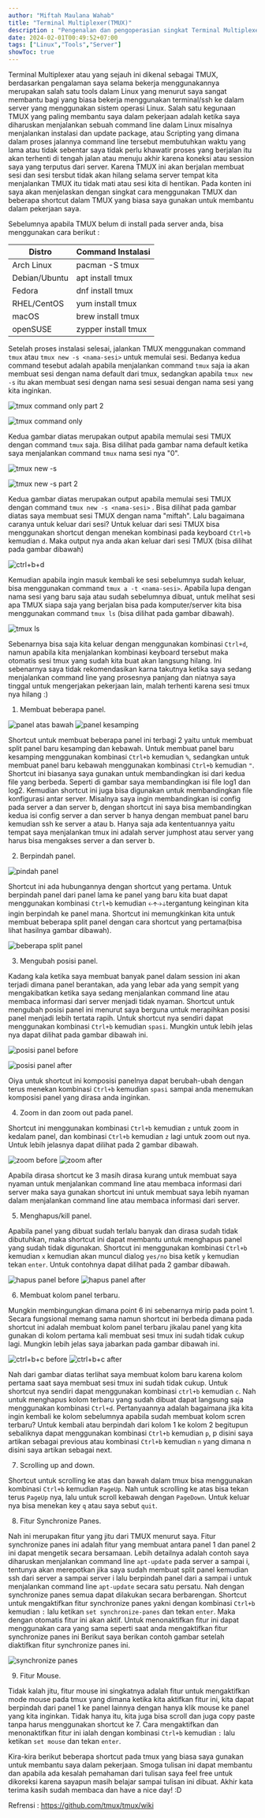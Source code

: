 ```yaml
---
author: "Miftah Maulana Wahab"
title: "Terminal Multiplexer(TMUX)"
description : "Pengenalan dan pengoperasian singkat Terminal Multiplexer (TMUX)"
date: 2024-02-01T00:49:52+07:00
tags: ["Linux","Tools","Server"]
showToc: true
---
```


Terminal Multiplexer atau yang sejauh ini dikenal sebagai TMUX, berdasarkan pengalaman saya selama bekerja menggunakannya merupakan salah satu tools dalam Linux yang menurut saya sangat membantu 
bagi yang biasa bekerja menggunakan terminal/ssh ke dalam server yang menggunakan sistem operasi Linux. Salah satu kegunaan TMUX yang paling membantu saya dalam pekerjaan adalah ketika saya diharuskan menjalankan
sebuah command line dalam Linux misalnya menjalankan instalasi dan update package, atau Scripting yang dimana dalam proses jalannya command line tersebut membutuhkan waktu yang lama atau tidak sebentar saya tidak perlu khawatir proses yang berjalan itu akan terhenti di tengah jalan atau menuju akhir karena koneksi atau session saya yang terputus dari server. Karena TMUX ini akan berjalan membuat sesi dan sesi tersbut tidak akan hilang selama server tempat kita menjalankan TMUX itu tidak mati atau sesi kita di hentikan. Pada konten ini saya akan menjelaskan dengan singkat cara menggunakan TMUX dan beberapa shortcut dalam TMUX yang biasa saya gunakan untuk membantu dalam pekerjaan saya.

Sebelumnya apabila TMUX belum di install pada server anda, bisa menggunakan cara berikut :

| Distro | Command Instalasi |
|------|------|
| Arch Linux | pacman -S tmux |
| Debian/Ubuntu | apt install tmux |
| Fedora | dnf install tmux |
| RHEL/CentOS | yum install tmux |
| macOS | brew install tmux |
| openSUSE | zypper install tmux |

Setelah proses instalasi selesai, jalankan TMUX menggunakan command `tmux` atau `tmux new -s <nama-sesi>` untuk memulai sesi. Bedanya kedua command tesebut adalah apabila menjalankan command `tmux` saja ia akan membuat sesi dengan nama default dari tmux, sedangkan apabila `tmux new -s` itu akan membuat sesi dengan nama sesi sesuai dengan nama sesi yang kita inginkan. 

![tmux command only part 2](https://miftah-maulana.my.id/assets/images/TMUX/tmux_command_only_part_2.png)

![tmux command only](https://miftah-maulana.my.id/assets/images/TMUX/tmux_command_only.png)

Kedua gambar diatas merupakan output apabila memulai sesi TMUX dengan command `tmux` saja. Bisa dilihat pada gambar nama default ketika saya menjalankan command `tmux` nama sesi nya "0".

![tmux new -s](https://miftah-maulana.my.id/assets/images/TMUX/tmux_new_-s.png)

![tmux new -s part 2](https://miftah-maulana.my.id/assets/images/TMUX/tmux_new_-s_part_2.png)

Kedua gambar diatas merupakan output apabila memulai sesi TMUX dengan command `tmux new -s <nama-sesi>` . Bisa dilihat pada gambar diatas saya membuat sesi TMUX dengan nama "miftah". Lalu bagaimana caranya untuk keluar dari sesi? Untuk keluar dari sesi TMUX bisa menggunakan shortcut dengan menekan kombinasi pada keyboard `Ctrl+b` kemudian `d`. Maka output nya anda akan keluar dari sesi TMUX (bisa dilihat pada gambar dibawah)

![ctrl+b+d](https://miftah-maulana.my.id/assets/images/TMUX/ctrl+b+d.png)

Kemudian apabila ingin masuk kembali ke sesi sebelumnya sudah keluar, bisa menggunakan command `tmux a -t <nama-sesi>`. Apabila lupa dengan nama sesi yang baru saja atau sudah sebelumnya dibuat, untuk melihat sesi apa TMUX siapa saja yang berjalan bisa pada komputer/server kita bisa menggunakan command `tmux ls` (bisa dilihat pada gambar dibawah).

![tmux ls](https://miftah-maulana.my.id/assets/images/TMUX/tmux_ls.png)

Sebenarnya bisa saja kita keluar dengan menggunakan kombinasi `Ctrl+d`, namun apabila kita menjalankan kombinasi keyboard tersebut maka otomatis sesi tmux yang sudah kita buat akan langsung hilang. Ini sebenarnya saya tidak rekomendasikan karna takutnya ketika saya sedang menjalankan command line yang prosesnya panjang dan niatnya saya tinggal untuk mengerjakan pekerjaan lain, malah terhenti karena sesi tmux nya hilang :)

1. Membuat beberapa panel.

![panel atas bawah](https://miftah-maulana.my.id/assets/images/TMUX/window_atas_bawah.png)
![panel kesamping](https://miftah-maulana.my.id/assets/images/TMUX/window_kesamping.png)

Shortcut untuk membuat beberapa panel ini terbagi 2 yaitu untuk membuat split panel baru kesamping dan kebawah. Untuk membuat panel baru kesamping menggunakan kombinasi `Ctrl+b` kemudian `%`, sedangkan untuk membuat panel baru kebawah menggunakan kombinasi `Ctrl+b` kemudian `"`. Shortcut ini biasanya saya gunakan untuk membandingkan isi dari kedua file yang berbeda. Seperti di gambar saya membandingkan isi file log1 dan log2. Kemudian shortcut ini juga bisa digunakan untuk membandingkan file konfigurasi antar server. Misalnya saya ingin membandingkan isi config pada server a dan server b, dengan shortcut ini saya bisa membandingkan kedua isi config server a dan server b hanya dengan membuat panel baru kemudian ssh ke server a atau b. Hanya saja ada kententuannya yaitu tempat saya menjalankan tmux ini adalah server jumphost atau server yang harus bisa mengakses server a dan server b.

2. Berpindah panel.

![pindah panel](https://miftah-maulana.my.id/assets/images/TMUX/pindah_window.png)

Shortcut ini ada hubungannya dengan shortcut yang pertama. Untuk berpindah panel dari panel lama ke panel yang baru kita buat dapat menggunakan kombinasi `Ctrl+b` kemudian `🡠🡩🡢🡣`tergantung keinginan kita ingin berpindah ke panel mana. Shortcut ini memungkinkan kita untuk membuat beberapa split panel dengan cara shortcut yang pertama(bisa lihat hasilnya gambar dibawah).

![beberapa split panel](https://miftah-maulana.my.id/assets/images/TMUX/beberapa_split_screen.png)

3. Mengubah posisi panel.

Kadang kala ketika saya membuat banyak panel dalam session ini akan terjadi dimana panel berantakan, ada yang lebar ada yang sempit yang mengakibatkan ketika saya sedang menjalankan command line atau membaca informasi dari server menjadi tidak nyaman. Shortcut untuk mengubah posisi panel ini menurut saya berguna untuk merapihkan posisi panel menjadi lebih tertata rapih. Untuk shortcut nya sendiri dapat menggunakan kombinasi `Ctrl+b` kemudian `spasi`. Mungkin untuk lebih jelas nya dapat dilihat pada gambar dibawah ini. 

![posisi panel before](https://miftah-maulana.my.id/assets/images/TMUX/posisi_screen_before.png)

![posisi panel after](https://miftah-maulana.my.id/assets/images/TMUX/posisi_screen_after.png)

Oiya untuk shortcut ini komposisi panelnya dapat berubah-ubah dengan terus menekan kombinasi `Ctrl+b` kemudian `spasi` sampai anda menemukan komposisi panel yang dirasa anda inginkan.

4. Zoom in dan zoom out pada panel.

Shortcut ini menggunakan kombinasi `Ctrl+b` kemudian `z` untuk zoom in kedalam panel, dan kombinasi `Ctrl+b` kemudian `z` lagi untuk zoom out nya. Untuk lebih jelasnya dapat dilihat pada 2 gambar dibawah.

![zoom before](https://miftah-maulana.my.id/assets/images/TMUX/zoom_in_dan_zoom_out_before.png)
![zoom after](https://miftah-maulana.my.id/assets/images/TMUX/zoom_in_dan_zoom_out_after.png)

Apabila dirasa shortcut ke 3 masih dirasa kurang untuk membuat saya nyaman untuk menjalankan command line atau membaca informasi dari server maka saya gunakan shortcut ini untuk membuat saya lebih nyaman dalam menjalankan command line atau membaca informasi dari server.

5. Menghapus/kill panel.

Apabila panel yang dibuat sudah terlalu banyak dan dirasa sudah tidak dibutuhkan, maka shortcut ini dapat membantu untuk menghapus panel yang sudah tidak digunakan. Shortcut ini menggunakan kombinasi `Ctrl+b` kemudian `x` kemudian akan muncul dialog `yes/no` bisa ketik `y` kemudian tekan `enter`. Untuk contohnya dapat dilihat pada 2 gambar dibawah.

![hapus panel before](https://miftah-maulana.my.id/assets/images/TMUX/hapus_screen_before.png)
![hapus panel after](https://miftah-maulana.my.id/assets/images/TMUX/hapus_screen_after.png)

6. Membuat kolom panel terbaru.

Mungkin membingungkan dimana point 6 ini sebenarnya mirip pada point 1. Secara fungsional memang sama namun shortcut ini berbeda dimana pada shortcut ini adalah membuat kolom panel terbaru jikalau panel yang kita gunakan di kolom pertama kali membuat sesi tmux ini sudah tidak cukup lagi. Mungkin lebih jelas saya jabarkan pada gambar dibawah ini.

![ctrl+b+c before](https://miftah-maulana.my.id/assets/images/TMUX/ctrl+b+c_before.png)
![ctrl+b+c after](https://miftah-maulana.my.id/assets/images/TMUX/ctrl+b+c_after.png)

Nah dari gambar diatas terlihat saya membuat kolom baru karena kolom pertama saat saya membuat sesi tmux ini sudah tidak cukup. Untuk shortcut nya sendiri dapat menggunakan kombinasi `ctrl+b` kemudian `c`. Nah untuk menghapus kolom terbaru yang sudah dibuat dapat langsung saja menggunakan kombinasi `Ctrl+d`. Pertanyaannya adalah bagaimana jika kita ingin kembali ke kolom sebelumnya apabila sudah membuat kolom scren terbaru? Untuk kembali atau berpindah dari kolom 1 ke kolom 2 begitupun sebaliknya dapat menggunakan kombinasi `Ctrl+b` kemudian `p`, p disini saya artikan sebagai previous atau kombinasi `Ctrl+b` kemudian `n` yang dimana n disini saya artikan sebagai next.

7. Scrolling up and down.

Shortcut untuk scrolling ke atas dan bawah dalam tmux bisa menggunakan kombinasi `Ctrl+b` kemudian `PageUp`. Nah untuk scrolling ke atas bisa tekan terus `PageUp` nya, lalu untuk scroll kebawah dengan `PageDown`. Untuk keluar nya bisa menekan key `q` atau saya sebut `quit`.

8. Fitur Synchronize Panes.

Nah ini merupakan fitur yang jitu dari TMUX menurut saya. Fitur synchronize panes ini adalah fitur yang membuat antara panel 1 dan panel 2 ini dapat mengetik secara bersamaan. Lebih detailnya adalah contoh saya diharuskan menjalankan command line `apt-update` pada server a sampai i, tentunya akan merepotkan jika saya sudah membuat split panel kemudian ssh dari server a sampai server i lalu berpindah panel dari a sampai i untuk menjalankan command line `apt-update` secara satu persatu. Nah dengan synchronize panes semua dapat dilakukan secara berbarengan. Shortcut untuk mengaktifkan fitur synchronize panes yakni dengan kombinasi `Ctrl+b` kemudian `:` lalu ketikan `set synchronize-panes` dan tekan `enter`. Maka dengan otomatis fitur ini akan aktif. Untuk menonaktifkan fitur ini dapat menggunakan cara yang sama seperti saat anda mengaktifkan fitur synchronize panes ini Berikut saya berikan contoh gambar setelah diaktifkan fitur synchronize panes ini.

![synchronize panes](https://miftah-maulana.my.id/assets/images/TMUX/syncrhonize-panes.png)


9. Fitur Mouse.

Tidak kalah jitu, fitur mouse ini singkatnya adalah fitur untuk mengaktifkan mode mouse pada tmux yang dimana ketika kita aktifkan fitur ini, kita dapat berpindah dari panel 1 ke panel lainnya dengan hanya klik mouse ke panel yang kita inginkan. Tidak hanya itu, kita juga bisa scroll dan juga copy paste tanpa harus menggunakan shortcut ke 7. Cara mengaktifkan dan menonaktifkan fitur ini ialah dengan kombinasi `Ctrl+b` kemudian `:` lalu ketikan `set mouse` dan tekan `enter`.


Kira-kira berikut beberapa shortcut pada tmux yang biasa saya gunakan untuk membantu saya dalam pekerjaan. Smoga tulisan ini dapat membantu dan apabila ada kesalah pemahaman dari tulisan saya feel free untuk dikoreksi karena sayapun masih belajar sampai tulisan ini dibuat. Akhir kata terima kasih sudah membaca dan have a nice day! :D




Refrensi : https://github.com/tmux/tmux/wiki



